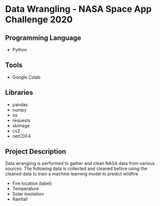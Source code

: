 # Data Wrangling - NASA Space App Challenge 2020

## Programming Language
- Python

## Tools
- Google Colab

## Libraries
- pandas
- numpy
- os
- requests
- skimage
- cv2
- netCDF4

## Project Description
Data wrangling is performed to gather and clean NASA data from various sources. The following data is collected and cleaned before using the cleaned data to train a machine learning model to predict wildfire

- Fire location (label)
- Temperature
- Solar insolation
- Rainfall
